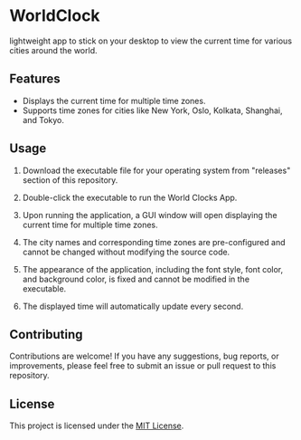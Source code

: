 # WorldClock
lightweight app to stick on your desktop to view the current time for various cities around the world.

## Features

- Displays the current time for multiple time zones.
- Supports time zones for cities like New York, Oslo, Kolkata, Shanghai, and Tokyo.

## Usage

1. Download the executable file for your operating system from "releases" section of this repository.

2. Double-click the executable to run the World Clocks App.

3. Upon running the application, a GUI window will open displaying the current time for multiple time zones.

4. The city names and corresponding time zones are pre-configured and cannot be changed without modifying the source code.

5. The appearance of the application, including the font style, font color, and background color, is fixed and cannot be modified in the executable.

6. The displayed time will automatically update every second.

## Contributing

Contributions are welcome! If you have any suggestions, bug reports, or improvements, please feel free to submit an issue or pull request to this repository.

## License

This project is licensed under the [MIT License](LICENSE).


